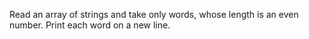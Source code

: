 Read an array of strings and take only words, whose length is an even number. Print each word on a new line.


